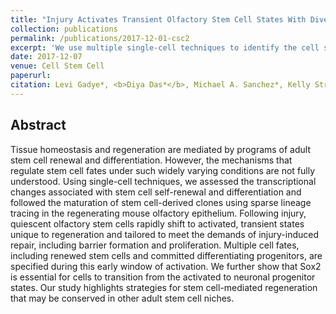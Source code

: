 ```yaml
---
title: "Injury Activates Transient Olfactory Stem Cell States With Diverse Lineage Capacities"
collection: publications
permalink: /publications/2017-12-01-csc2
excerpt: 'We use multiple single-cell techniques to identify the cell state transitions underlying the stem cell self- renewal and differentiation during injury- induced regeneration of the olfactory epithelium. Olfactory stem cells shift en masse to a transient cell state unique to regeneration in which diverse fates are specified.'
date: 2017-12-07
venue: Cell Stem Cell
paperurl: 
citation: Levi Gadye*, <b>Diya Das*</b>, Michael A. Sanchez*, Kelly Street, Davide Risso, Ariane Baudhuin, Michael B. Cole, Allon Wagner, Yoon Gi Choi, Elizabeth Purdom, Sandrine Dudoit, Nir Yosef, John Ngai, and Russell B. Fletcher*. (2017). Injury Activates Transient Olfactory Stem Cell States With Diverse Lineage Capacities. <i>Cell Stem Cell</i> 21, 775-790.e9.
---
```


## Abstract
Tissue homeostasis and regeneration are mediated by programs of adult stem cell renewal and differentiation. However, the mechanisms that regulate stem cell fates under such widely varying conditions are not fully understood. Using single-cell techniques, we assessed the transcriptional changes associated with stem cell self-renewal and differentiation and followed the maturation of stem cell-derived clones using sparse lineage tracing in the regenerating mouse olfactory epithelium. Following injury, quiescent olfactory stem cells rapidly shift to activated, transient states unique to regeneration and tailored to meet the demands of injury-induced repair, including barrier formation and proliferation. Multiple cell fates, including renewed stem cells and committed differentiating progenitors, are specified during this early window of activation. We further show that Sox2 is essential for cells to transition from the activated to neuronal progenitor states. Our study highlights strategies for stem cell-mediated regeneration that may be conserved in other adult stem cell niches.


